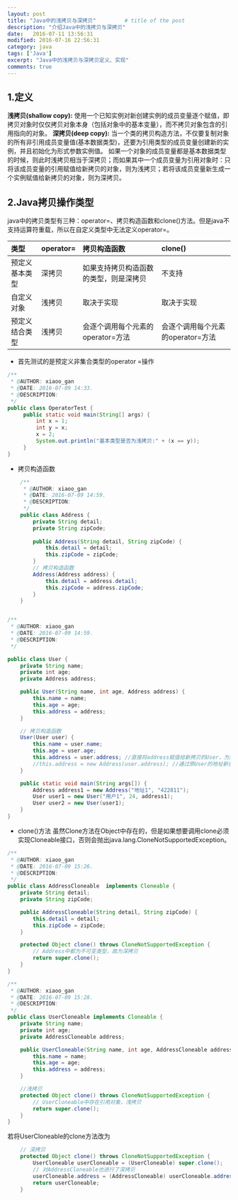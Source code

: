 ```yaml
---
layout: post
title: "Java中的浅拷贝与深拷贝"         # title of the post
description: "介绍Java中的浅拷贝与深拷贝"
date:   2016-07-11 13:56:31
modified: 2016-07-16 22:56:31       
category: java
tags: ['Java']
excerpt: "Java中的浅拷贝与深拷贝定义、实现"
comments: true
---
```



## 1.定义
**浅拷贝(shallow copy):** 使用一个已知实例对新创建实例的成员变量逐个赋值，即拷贝对象时仅仅拷贝对象本身（包括对象中的基本变量），而不拷贝对象包含的引用指向的对象。
**深拷贝(deep copy):** 当一个类的拷贝构造方法，不仅要复制对象的所有非引用成员变量值(基本数据类型)，还要为引用类型的成员变量创建新的实例，并且初始化为形式参数实例值。
如果一个对象的成员变量都是基本数据类型的时候，则此时浅拷贝相当于深拷贝；而如果其中一个成员变量为引用对象时：只将该成员变量的引用赋值给新拷贝的对象，则为浅拷贝；若将该成员变量新生成一个实例赋值给新拷贝的对象，则为深拷贝。

## 2.Java拷贝操作类型
java中的拷贝类型有三种：operator=、拷贝构造函数和clone()方法。但是java不支持运算符重载，所以在自定义类型中无法定义operator=。

| 类型 | operator= | 拷贝构造函数 | clone() |
|:-------------|:-------------|:-----|:-----|
|预定义基本类型|深拷贝|如果支持拷贝构造函数的类型，则是深拷贝|不支持|
|自定义对象|浅拷贝|取决于实现|取决于实现|
|预定义结合类型|浅拷贝|会逐个调用每个元素的operator=方法|会逐个调用每个元素的operator=方法|


- 首先测试的是预定义非集合类型的operator =操作

```java
/**
 * @AUTHOR: xiaoo_gan
 * @DATE: 2016-07-09 14:33.
 * @DESCRIPTION:
 */
public class OperatorTest {
     public static void main(String[] args) {
         int x = 1;
         int y = x;
         x = 2;
         System.out.println("基本类型是否为浅拷贝:" + (x == y));
     }
}
```
- 拷贝构造函数

```java
	/**
	 * @AUTHOR: xiaoo_gan
	 * @DATE: 2016-07-09 14:59.
	 * @DESCRIPTION:
	 */
	public class Address {
	    private String detail;
	    private String zipCode;
	
	    public Address(String detail, String zipCode) {
	        this.detail = detail;
	        this.zipCode = zipCode;
	    }
	    // 拷贝构造函数
	    Address(Address address) {
	        this.detail = address.detail;
	        this.zipCode = address.zipCode;
	    }
	}


/**
 * @AUTHOR: xiaoo_gan
 * @DATE: 2016-07-09 14:59.
 * @DESCRIPTION:
 */

public class User {
    private String name;
    private int age;
    private Address address;

    public User(String name, int age, Address address) {
        this.name = name;
        this.age = age;
        this.address = address;
    }

    // 拷贝构造函数
    User(User user) {
        this.name = user.name;
        this.age = user.age;
        this.address = user.address; //直接将address赋值给新拷贝的User，为浅拷贝；新拷贝的User与原User共享同一个Address；
        //this.address = new Address(user.address); //通过原User的地址新创建一个地址实例赋值给新拷贝的User，为深拷贝；
    }

    public static void main(String args[]) {
        Address address1 = new Address("地址1", "422811");
        User user1 = new User("用户1", 24, address1);
        User user2 = new User(user1);
    }
}
```

- clone()方法
虽然Clone方法在Object中存在的，但是如果想要调用clone必须实现Cloneable接口，否则会抛出java.lang.CloneNotSupportedException。

```java
/**
 * @AUTHOR: xiaoo_gan
 * @DATE: 2016-07-09 15:26.
 * @DESCRIPTION:
 */
public class AddressCloneable  implements Cloneable {
    private String detail;
    private String zipCode;

    public AddressCloneable(String detail, String zipCode) {
        this.detail = detail;
        this.zipCode = zipCode;
    }

    protected Object clone() throws CloneNotSupportedException {
        // Address中都为不可变类型，故为深拷贝
        return super.clone();
    }
}

/**
 * @AUTHOR: xiaoo_gan
 * @DATE: 2016-07-09 15:28.
 * @DESCRIPTION:
 */
public class UserCloneable implements Cloneable {
    private String name;
    private int age;
    private AddressCloneable address;

    public UserCloneable(String name, int age, AddressCloneable address) {
        this.name = name;
        this.age = age;
        this.address = address;
    }

	//浅拷贝
    protected Object clone() throws CloneNotSupportedException {
        // UserCloneable中存在引用对象，浅拷贝
        return super.clone();
    }
}
```

若将UserCloneable的clone方法改为

```java
    // 深拷贝
    protected Object clone() throws CloneNotSupportedException {
        UserCloneable userCloneable = (UserCloneable) super.clone();
        // 对AddressCloneable也进行了深拷贝
        userCloneable.address = (AddressCloneable) userCloneable.address.clone();
        return userCloneable;
    }
```
